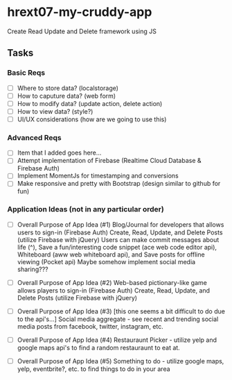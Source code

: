 # hrext07-my-cruddy-app
Create Read Update and Delete framework using JS


## Tasks

### Basic Reqs
- [ ] Where to store data? (localstorage)
- [ ] How to caputure data? (web form)
- [ ] How to modify data? (update action, delete action)
- [ ] How to view data? (style?)
- [ ] UI/UX considerations (how are we going to use this)

### Advanced Reqs
- [ ] Item that I added goes here...
- [ ] Attempt implementation of Firebase (Realtime Cloud Database & Firebase Auth)
- [ ] Implement MomentJs for timestamping and conversions
- [ ] Make responsive and pretty with Bootstrap (design similar to github for fun)

### Application Ideas (not in any particular order)
- [ ] Overall Purpose of App Idea (#1) 
    Blog/Journal for developers that allows users to sign-in (Firebase Auth)
    Create, Read, Update, and Delete Posts (utilize Firebase with jQuery)
        Users can make commit messages about life (^), 
        Save a fun/interesting code snippet (ace web code editor api), 
        Whiteboard (aww web whiteboard api),
        and Save posts for offline viewing (Pocket api)
        Maybe somehow implement social media sharing???
- [ ] Overall Purpose of App Idea (#2)
    Web-based pictionary-like game allows players to sign-in (Firebase Auth)
    Create, Read, Update, and Delete Posts (utilize Firebase with jQuery)

- [ ] Overall Purpose of App Idea (#3) [this one seems a bit difficult to do due to the api's...]
    Social media aggregate - see recent and trending social media posts from facebook, twitter, instagram, etc.

- [ ] Overall Purpose of App Idea (#4)
    Restauraunt Picker - utilize yelp and google maps api's to find a random restauraunt to eat at.

- [ ] Overall Purpose of App Idea (#5)
    Something to do - utilize google maps, yelp, eventbrite?, etc. to find things to do in your area
